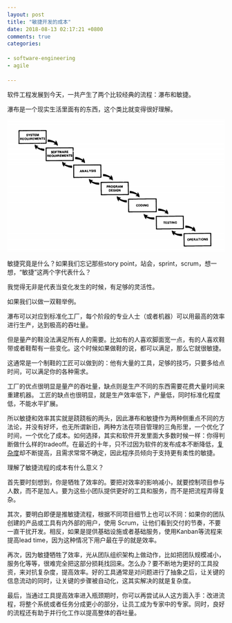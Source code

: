 ```yaml
---
layout: post
title: "敏捷开发的成本"
date: 2018-08-13 02:17:21 +0800
comments: true
categories: 

- software-engineering
- agile

---
```


软件工程发展到今天，一共产生了两个比较经典的流程：瀑布和敏捷。

瀑布是一个现实生活里面有的东西，这个类比就变得很好理解。

![Vhost threshold](/downloads/images/2018_08/waterfall.png "Don't touch me...")

敏捷究竟是什么？如果我们忘记那些story point，站会，sprint，scrum，想一想，“敏捷”这两个字代表什么？

我觉得无非是代表当变化发生的时候，有足够的灵活性。

如果我们以做一双鞋举例。

瀑布可以对应到标准化工厂，每个阶段的专业人士（或者机器）可以用最高的效率进行生产，达到极高的吞吐量。

但是量产的鞋没法满足所有人的需要。比如有的人喜欢脚面宽一点，有的人喜欢鞋带或者鞋帮有一些变化。这个时候如果做鞋的说，都可以满足，那么它就很敏捷。

这通常是一个制鞋的工匠可以做到的：他有大量的工具，足够的技巧，只要多给点时间，可以满足你的各种需求。

工厂的优点很明显是量产的吞吐量，缺点则是生产不同的东西需要花费大量时间来重建机器。
工匠的缺点也很明显，就是生产效率低下，产量低，同时标准化程度低，不能水平扩展。

所以敏捷和效率其实就是跷跷板的两头，因此瀑布和敏捷作为两种侧重点不同的方法论，并没有好坏，也无所谓新旧，两种方法在项目管理的三角形里，一个优化了时间，一个优化了成本。如何选择，其实和软件开发里面大多数时候一样：你得判断做什么样的tradeoff。在最近的十年，只不过因为软件的发布成本不断降低，[复杂度](/2018/08/the-complexity-of-software-system/)却不断提高，且需求常常不确定，因此程序员倾向于支持更有柔性的敏捷。

理解了敏捷流程的成本有什么意义？

首先要时刻想到，你是牺牲了效率的。要把对效率的影响减小，就要控制项目参与人数，而不是加人。要为这些小团队提供更好的工具和服务，而不是把流程弄得复杂。

其次，要明白即便是推敏捷流程，根据不同项目细节上也可以不同：如果你的团队创建的产品或工具有内外部的用户，使用 Scrum，让他们看到交付的节奏，不要一直干扰开发。相反，如果是提供基础设施或者基础服务，使用Kanban等流程来提高lead time，因为这种情况下用户最在乎的就是效率。

再次，因为敏捷牺牲了效率，光从团队组织架构上做动作，比如把团队规模减小，服务化等等，很难完全把这部分损耗找回来。怎么办？要不断地为更好的工具投资，来对抗复杂度，提高效率。好的工具通常是对问题进行了抽象之后，让关键的信息流动的同时，让关键的步骤被自动化，这其实解决的就是复杂度。

最后，当通过工具提高效率进入瓶颈期时，你可以再尝试从人这方面入手：改进流程，将整个系统或者任务分成更小的部分，让员工成为专家中的专家。同时，良好的流程还有助于并行化工作以提高整体的吞吐量。
